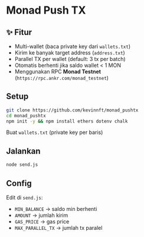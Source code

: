# Monad Push TX

## ✨ Fitur
- Multi-wallet (baca private key dari `wallets.txt`)
- Kirim ke banyak target address (`address.txt`)
- Parallel TX per wallet (default: 3 tx per batch)
- Otomatis berhenti jika saldo wallet < 1 MON
- Menggunakan RPC **Monad Testnet** (`https://rpc.ankr.com/monad_testnet`)

## Setup
```bash
git clone https://github.com/kevinnft/monad_pushtx
cd monad_pushtx
npm init -y && npm install ethers dotenv chalk

```
Buat `wallets.txt` (private key per baris) 

## Jalankan
```bash
node send.js
```

## Config
Edit di `send.js`:
- `MIN_BALANCE` → saldo min berhenti
- `AMOUNT` → jumlah kirim
- `GAS_PRICE` → gas price
- `MAX_PARALLEL_TX` → jumlah tx paralel

